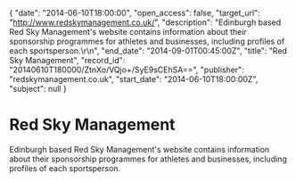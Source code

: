 {
  "date": "2014-06-10T18:00:00", 
  "open_access": false, 
  "target_url": "http://www.redskymanagement.co.uk/", 
  "description": "Edinburgh based Red Sky Management's website contains information about their sponsorship programmes for athletes and businesses, including profiles of each sportsperson.\r\n", 
  "end_date": "2014-09-01T00:45:00Z", 
  "title": "Red Sky Management", 
  "record_id": "20140610T180000/ZtnXo/VQjo+/SyE9sCEhSA==", 
  "publisher": "redskymanagement.co.uk", 
  "start_date": "2014-06-10T18:00:00Z", 
  "subject": null
}

# Red Sky Management

Edinburgh based Red Sky Management's website contains information about their sponsorship programmes for athletes and businesses, including profiles of each sportsperson.
